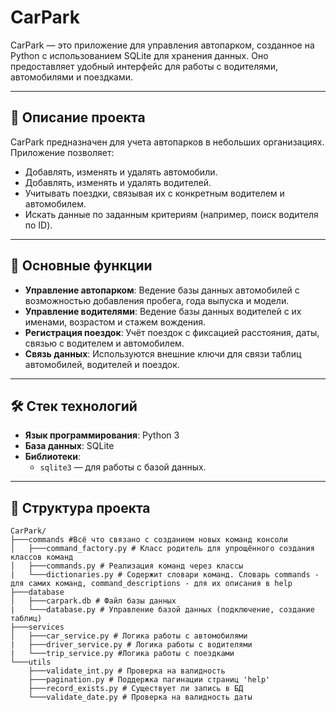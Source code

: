 # CarPark

CarPark — это приложение для управления автопарком, созданное на Python с использованием SQLite для хранения данных. Оно предоставляет удобный интерфейс для работы с водителями, автомобилями и поездками.

---

## 📜 Описание проекта

CarPark предназначен для учета автопарков в небольших организациях. Приложение позволяет:
- Добавлять, изменять и удалять автомобили.
- Добавлять, изменять и удалять водителей.
- Учитывать поездки, связывая их с конкретным водителем и автомобилем.
- Искать данные по заданным критериям (например, поиск водителя по ID).

---

## 🚀 Основные функции

- **Управление автопарком**: Ведение базы данных автомобилей с возможностью добавления пробега, года выпуска и модели.
- **Управление водителями**: Ведение базы данных водителей с их именами, возрастом и стажем вождения.
- **Регистрация поездок**: Учёт поездок с фиксацией расстояния, даты, связью с водителем и автомобилем.
- **Связь данных**: Используются внешние ключи для связи таблиц автомобилей, водителей и поездок.

---

## 🛠️ Стек технологий

- **Язык программирования**: Python 3
- **База данных**: SQLite
- **Библиотеки**:
  - `sqlite3` — для работы с базой данных.

---

## 📂 Структура проекта

```plaintext
CarPark/
├───commands #Всё что связано с созданием новых команд консоли
│   ├───command_factory.py # Класс родитель для упрощённого создания классов команд
│   ├───commands.py # Реализация команд через классы
|   └───dictionaries.py # Содержит словари команд. Словарь commands - для самих команд, command_descriptions - для их описания в help
├───database
│   ├───carpark.db # Файл базы данных
|   └───database.py # Управление базой данных (подключение, создание таблиц)
├───services
│   ├───car_service.py # Логика работы с автомобилями
|   ├───driver_service.py # Логика работы с водителями
|   └───trip_service.py #Логика работы с поездками
└───utils
    ├───validate_int.py # Проверка на валидность
    ├───pagination.py # Поддержка пагинации страниц 'help'
    ├───record_exists.py # Существует ли запись в БД
    └───validate_date.py # Проверка на валидность даты

